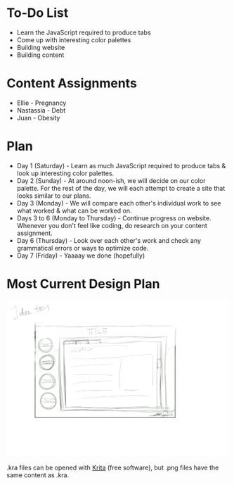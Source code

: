 # To-Do List
* Learn the JavaScript required to produce tabs
* Come up with interesting color palettes
* Building website
* Building content

# Content Assignments
* Ellie - Pregnancy
* Nastassia - Debt
* Juan - Obesity

# Plan
* Day 1 (Saturday) - Learn as much JavaScript required to produce tabs & look up interesting color palettes.
* Day 2 (Sunday) - At around noon-ish, we will decide on our color palette. For the rest of the day, we will each attempt to create a site that looks similar to our plans.
* Day 3 (Monday) - We will compare each other's individual work to see what worked & what can be worked on.
* Days 3 to 6 (Monday to Thursday) - Continue progress on website. Whenever you don't feel like coding, do research on your content assignment.
* Day 6 (Thursday) - Look over each other's work and check any grammatical errors or ways to optimize code.
* Day 7 (Friday) - Yaaaay we done (hopefully)

# Most Current Design Plan
![IMG](https://raw.githubusercontent.com/ellieya/innolab_proj2_group5/master/concept/design%20idea/Group%20Prototype%201.png)


.kra files can be opened with [Krita](https://krita.org/) (free software), but .png files have the same content as .kra.
